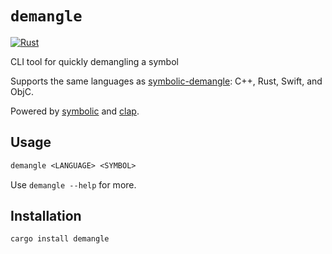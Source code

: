 # `demangle`

[![Rust](https://github.com/valentinegb/demangle/actions/workflows/rust.yml/badge.svg)](https://github.com/valentinegb/demangle/actions/workflows/rust.yml)

CLI tool for quickly demangling a symbol

Supports the same languages as [symbolic-demangle](https://github.com/getsentry/symbolic/tree/master/symbolic-demangle): C++, Rust, Swift, and ObjC.

Powered by [symbolic](https://github.com/getsentry/symbolic) and [clap](https://github.com/clap-rs/clap).

## Usage

```txt
demangle <LANGUAGE> <SYMBOL>
```

Use `demangle --help` for more.

## Installation

```sh
cargo install demangle
```
